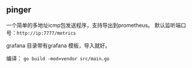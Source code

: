 ## pinger

一个简单的多地址icmp包发送程序，支持导出到prometheus。
默认监听端口号：`http://ip:7777/metrics`

grafana 目录带有grafana 模板，导入就好。

编译：
`go build -mod=vendor src/main.go`